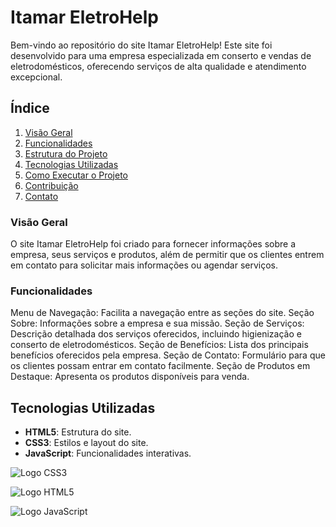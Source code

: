 # Itamar EletroHelp

Bem-vindo ao repositório do site Itamar EletroHelp! Este site foi desenvolvido para uma empresa especializada em conserto e vendas de eletrodomésticos, oferecendo serviços de alta qualidade e atendimento excepcional.

## Índice
1. [Visão Geral](#visão-geral)
2. [Funcionalidades](#funcionalidades)
3. [Estrutura do Projeto](#estrutura-do-projeto)
4. [Tecnologias Utilizadas](#tecnologias-utilizadas)
5. [Como Executar o Projeto](#como-executar-o-projeto)
6. [Contribuição](#contribuição)
7. [Contato](#contato)

### Visão Geral
O site Itamar EletroHelp foi criado para fornecer informações sobre a empresa, seus serviços e produtos, além de permitir que os clientes entrem em contato para solicitar mais informações ou agendar serviços.

### Funcionalidades
Menu de Navegação: Facilita a navegação entre as seções do site.
Seção Sobre: Informações sobre a empresa e sua missão.
Seção de Serviços: Descrição detalhada dos serviços oferecidos, incluindo higienização e conserto de eletrodomésticos.
Seção de Benefícios: Lista dos principais benefícios oferecidos pela empresa.
Seção de Contato: Formulário para que os clientes possam entrar em contato facilmente.
Seção de Produtos em Destaque: Apresenta os produtos disponíveis para venda.

## Tecnologias Utilizadas
- **HTML5**: Estrutura do site.
- **CSS3**: Estilos e layout do site.
- **JavaScript**: Funcionalidades interativas.

![Logo CSS3](https://img.shields.io/badge/CSS3-1572B6?style=for-the-badge&logo=css3&logoColor=white)

![Logo HTML5](https://img.shields.io/badge/HTML5-E34F26?style=for-the-badge&logo=html5&logoColor=white)

![Logo JavaScript](https://img.shields.io/badge/JavaScript-F7DF1E?style=for-the-badge&logo=javascript&logoColor=black)


